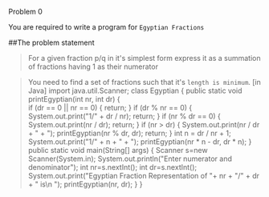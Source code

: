 Problem 0

You are required to write a program for `Egyptian Fractions`

##The problem statement

> For a given fraction p/q in it's simplest form express it as a summation of fractions having 1 as their numerator

> You need to find a set of fractions such that it's `length is minimum`.
[in Java]
import java.util.Scanner;
class Egyptian 
{ 
public static void printEgyptian(int nr, int dr) 
{  
if (dr == 0 || nr == 0) 
{ 
return; 
} 
if (dr % nr == 0) 
{ 
System.out.print("1/" + dr / nr); 
return; 
} 
if (nr % dr == 0) 
{ 
System.out.print(nr / dr); 
return; 
} 
if (nr > dr) 
{ 
System.out.print(nr / dr + " + "); 
printEgyptian(nr % dr, dr); 
return; 
} 
int n = dr / nr + 1; 
System.out.print("1/" + n + " + "); 
printEgyptian(nr * n - dr, dr * n); 
} 
public static void main(String[] args) 
{
Scanner s=new Scanner(System.in);
System.out.println("Enter numerator and denominator"); 
int nr=s.nextInt();
int dr=s.nextInt(); 
System.out.print("Egyptian Fraction Representation of "+ nr + "/" + dr + " is\n "); 
printEgyptian(nr, dr); 
} 
} 
